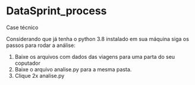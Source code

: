 # DataSprint_process
Case técnico 

Considerando que já tenha o python 3.8 instalado em sua máquina siga os passos para rodar a análise:

1) Baixe os arquivos com dados das viagens para uma parta do seu coputador
2) Baixe o arquivo analise.py para a mesma pasta.
3) Clique 2x analise.py 
